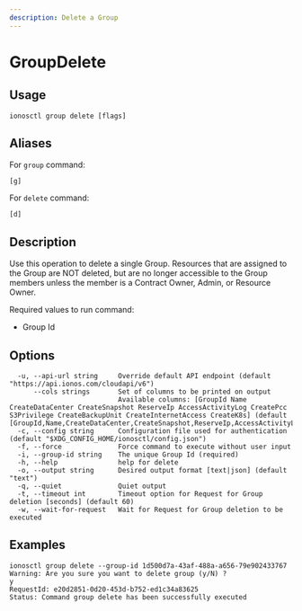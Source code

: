 ```yaml
---
description: Delete a Group
---
```


# GroupDelete

## Usage

```text
ionosctl group delete [flags]
```

## Aliases

For `group` command:
```text
[g]
```

For `delete` command:
```text
[d]
```

## Description

Use this operation to delete a single Group. Resources that are assigned to the Group are NOT deleted, but are no longer accessible to the Group members unless the member is a Contract Owner, Admin, or Resource Owner.

Required values to run command:

* Group Id

## Options

```text
  -u, --api-url string     Override default API endpoint (default "https://api.ionos.com/cloudapi/v6")
      --cols strings       Set of columns to be printed on output 
                           Available columns: [GroupId Name CreateDataCenter CreateSnapshot ReserveIp AccessActivityLog CreatePcc S3Privilege CreateBackupUnit CreateInternetAccess CreateK8s] (default [GroupId,Name,CreateDataCenter,CreateSnapshot,ReserveIp,AccessActivityLog,CreatePcc,S3Privilege,CreateBackupUnit,CreateInternetAccess,CreateK8s])
  -c, --config string      Configuration file used for authentication (default "$XDG_CONFIG_HOME/ionosctl/config.json")
  -f, --force              Force command to execute without user input
  -i, --group-id string    The unique Group Id (required)
  -h, --help               help for delete
  -o, --output string      Desired output format [text|json] (default "text")
  -q, --quiet              Quiet output
  -t, --timeout int        Timeout option for Request for Group deletion [seconds] (default 60)
  -w, --wait-for-request   Wait for Request for Group deletion to be executed
```

## Examples

```text
ionosctl group delete --group-id 1d500d7a-43af-488a-a656-79e902433767 
Warning: Are you sure you want to delete group (y/N) ? 
y
RequestId: e20d2851-0d20-453d-b752-ed1c34a83625
Status: Command group delete has been successfully executed
```


